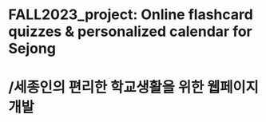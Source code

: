 # FALL2023_project: Online flashcard quizzes & personalized calendar for Sejong
# /세종인의 편리한 학교생활을 위한 웹페이지 개발
